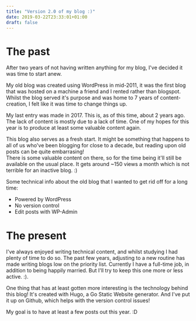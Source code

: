 ```yaml
---
title: "Version 2.0 of my blog :)"
date: 2019-03-22T23:33:01+01:00
draft: false 
---
```


# The past

After two years of not having written anything for my blog, I've decided it was time to start anew.

My old blog was created using WordPress in mid-2011, it was the first blog that was hosted on a
machine a friend and I rented rather than blogspot. Whilst the blog served it's purpose and was home to 7 years
of content-creation, I felt like it was time to change things up.

My last entry was made in 2017. This is, as of this time, about 2 years ago. The lack of content is
mostly due to a lack of time. One of my hopes for this year is to produce at least some valuable
content again. 

This blog also serves as a fresh start. 
It might be something that happens to all of us who've been blogging for close to a decade, but reading upon old posts can be quite embarrasing!  
There is some valuable content on there, so for the time being it'll still be available on the usual
place. It gets around ~150 views a month which is not terrible for an inactive blog. :) 

Some technical info about the old blog that I wanted to get rid off for a long time:

* Powered by WordPress
* No version control
* Edit posts with WP-Admin


# The present

I've always enjoyed writing technical content, and whilst studying I had plenty of time to do so.
The past few years, adjusting to a new routine has made writing blogs low on the priority list.
Currently I have a full-time job, in addition to being happily married. But I'll try to keep this
one more or less active. :).

One thing that has at least gotten more interesting is the technology behind this blog! It's created
with Hugo, a Go Static Website generator. And I've put it up on Github, which helps with the version
control issues!

My goal is to have at least a few posts out this year. :D
